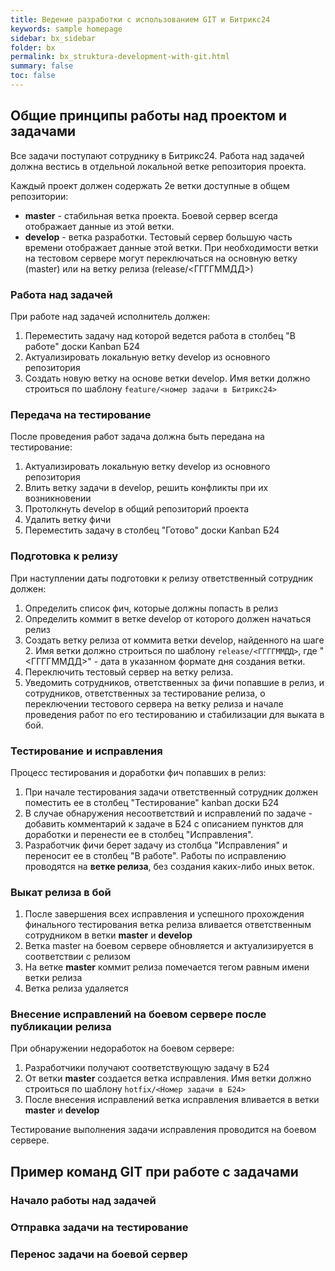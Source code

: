 ```yaml
---
title: Ведение разработки с использованием GIT и Битрикс24
keywords: sample homepage
sidebar: bx_sidebar
folder: bx
permalink: bx_struktura-development-with-git.html
summary: false
toc: false
---
```


## Общие принципы работы над проектом и задачами

Все задачи поступают сотруднику в Битрикс24. 
Работа над задачей должна вестись в отдельной локальной ветке репозитория проекта.

Каждый проект должен содержать 2е ветки доступные в общем репозитории:

  *  **master** - стабильная ветка проекта. Боевой сервер всегда отображает данные из этой ветки.
  *  **develop** - ветка разработки. Тестовый сервер большую часть времени отображает данные этой ветки. 
    При необходимости ветки на тестовом сервере могут переключаться на основную ветку (master) или на ветку релиза (release/<ГГГГММДД>)

### Работа над задачей

При работе над задачей исполнитель должен:
  
  1. Переместить задачу над которой ведется работа в столбец "В работе" доски Kanban Б24  
  2. Актуализировать локальную ветку develop из основного репозитория
  3. Создать новую ветку на основе ветки develop. Имя ветки должно строиться по шаблону ```feature/<номер задачи в Битрикс24>```  

### Передача на тестирование

После проведения работ задача должна быть передана на тестирование:

  1. Актуализировать локальную ветку develop из основного репозитория
  2. Влить ветку задачи в develop, решить конфликты при их возникновении
  3. Протолкнуть develop в общий репозиторий проекта
  4. Удалить ветку фичи
  5. Переместить задачу в столбец "Готово" доски Kanban Б24

### Подготовка к релизу

При наступлении даты подготовки к релизу ответственный сотрудник должен:

  1. Определить список фич, которые должны попасть в релиз
  2. Определить коммит в ветке develop от которого должен начаться релиз
  3. Создать ветку релиза от коммита ветки develop, найденного на шаге 2. Имя ветки должно строиться по шаблону ```release/<ГГГГММДД>```, где "<ГГГГММДД>" - дата в указанном формате дня создания ветки.
  4. Переключить тестовый сервер на ветку релиза.
  5. Уведомить сотрудников, ответственных за фичи попавшие в релиз, и сотрудников, ответственных за тестирование релиза, о переключении тестового сервера на ветку релиза и начале проведения работ по его тестированию и стабилизации для выката в бой.

### Тестирование и исправления

Процесс тестирования и доработки фич попавших в релиз:

  1. При начале тестирования задачи ответственный сотрудник должен поместить ее в столбец "Тестирование" kanban доски Б24
  2. В случае обнаружения несоответствий и исправлений по задаче - добавить комментарий к задаче в Б24 с описанием пунктов для доработки и перенести ее в столбец "Исправления".
  3. Разработчик фичи берет задачу из столбца "Исправления" и переносит ее в столбец "В работе". Работы по исправлению проводятся на **ветке релиза**, без создания каких-либо иных веток.
  
### Выкат релиза в бой

  1. После завершения всех исправления и успешного прохождения финального тестирования ветка релиза вливается ответственным сотрудником в ветки **master** и **develop**
  2. Ветка master на боевом сервере обновляется и актуализируется в соответствии с релизом
  3. На ветке **master** коммит релиза помечается тегом равным имени ветки релиза
  4. Ветка релиза удаляется
  
### Внесение исправлений на боевом сервере после публикации релиза

При обнаружении недоработок на боевом сервере: 

  1. Разработчики получают соответствующую задачу в Б24
  2. От ветки **master** создается ветка исправления. Имя ветки должно строиться по шаблону ```hotfix/<Номер задачи в Б24>```
  3. После внесения исправлений ветка исправления вливается в ветки **master** и **develop**

Тестирование выполнения задачи исправления проводится на боевом сервере.

## Пример команд GIT при работе с задачами

### Начало работы над задачей

### Отправка задачи на тестирование

### Перенос задачи на боевой сервер
